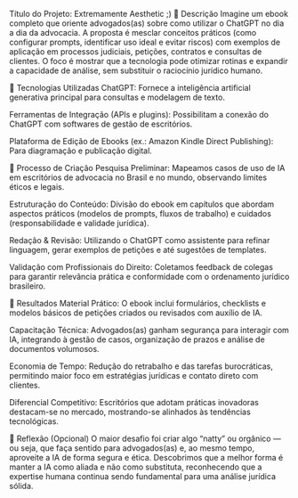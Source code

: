 Título do Projeto: Extremamente Aesthetic ;)
📒 Descrição
Imagine um ebook completo que oriente advogados(as) sobre como utilizar o ChatGPT no dia a dia da advocacia. A proposta é mesclar conceitos práticos (como configurar prompts, identificar uso ideal e evitar riscos) com exemplos de aplicação em processos judiciais, petições, contratos e consultas de clientes. O foco é mostrar que a tecnologia pode otimizar rotinas e expandir a capacidade de análise, sem substituir o raciocínio jurídico humano.

🤖 Tecnologias Utilizadas
ChatGPT: Fornece a inteligência artificial generativa principal para consultas e modelagem de texto.

Ferramentas de Integração (APIs e plugins): Possibilitam a conexão do ChatGPT com softwares de gestão de escritórios.

Plataforma de Edição de Ebooks (ex.: Amazon Kindle Direct Publishing): Para diagramação e publicação digital.

🧐 Processo de Criação
Pesquisa Preliminar: Mapeamos casos de uso de IA em escritórios de advocacia no Brasil e no mundo, observando limites éticos e legais.

Estruturação do Conteúdo: Divisão do ebook em capítulos que abordam aspectos práticos (modelos de prompts, fluxos de trabalho) e cuidados (responsabilidade e validade jurídica).

Redação & Revisão: Utilizando o ChatGPT como assistente para refinar linguagem, gerar exemplos de petições e até sugestões de templates.

Validação com Profissionais do Direito: Coletamos feedback de colegas para garantir relevância prática e conformidade com o ordenamento jurídico brasileiro.

🚀 Resultados
Material Prático: O ebook inclui formulários, checklists e modelos básicos de petições criados ou revisados com auxílio de IA.

Capacitação Técnica: Advogados(as) ganham segurança para interagir com IA, integrando à gestão de casos, organização de prazos e análise de documentos volumosos.

Economia de Tempo: Redução do retrabalho e das tarefas burocráticas, permitindo maior foco em estratégias jurídicas e contato direto com clientes.

Diferencial Competitivo: Escritórios que adotam práticas inovadoras destacam-se no mercado, mostrando-se alinhados às tendências tecnológicas.

💭 Reflexão (Opcional)
O maior desafio foi criar algo “natty” ou orgânico — ou seja, que faça sentido para advogados(as) e, ao mesmo tempo, aproveite a IA de forma segura e ética. Descobrimos que a melhor forma é manter a IA como aliada e não como substituta, reconhecendo que a expertise humana continua sendo fundamental para uma análise jurídica sólida.
